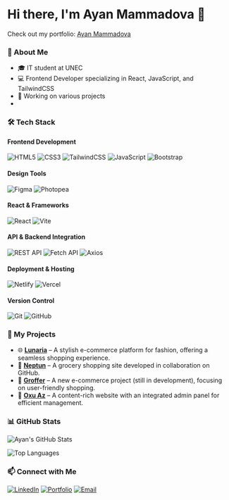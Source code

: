 # Hi there, I'm **Ayan Mammadova** 👋  
Check out my portfolio: [Ayan Mammadova](https://mdyayan-portfolio.netlify.app/)


### 🚀 About Me
- 🎓 IT student at UNEC
- 💻 Frontend Developer specializing in React, JavaScript, and TailwindCSS
- 📜 Working on various projects
- 
### 🛠️ Tech Stack

#### **Frontend Development**
![HTML5](https://img.shields.io/badge/HTML5-E34F26?style=flat&logo=html5&logoColor=white)
![CSS3](https://img.shields.io/badge/CSS3-1572B6?style=flat&logo=css3&logoColor=white)
![TailwindCSS](https://img.shields.io/badge/TailwindCSS-38B2AC?style=flat&logo=tailwind-css&logoColor=white)
![JavaScript](https://img.shields.io/badge/JavaScript-F7DF1E?style=flat&logo=javascript&logoColor=black)
![Bootstrap](https://img.shields.io/badge/Bootstrap-7952B3?style=flat&logo=bootstrap&logoColor=white)

#### **Design Tools**
![Figma](https://img.shields.io/badge/Figma-F24E1E?style=flat&logo=figma&logoColor=white)
![Photopea](https://img.shields.io/badge/Photopea-5A2A2A?style=flat&logo=photopea&logoColor=white)

#### **React & Frameworks**
![React](https://img.shields.io/badge/React-61DAFB?style=flat&logo=react&logoColor=white)
![Vite](https://img.shields.io/badge/Vite-646CFF?style=flat&logo=vite&logoColor=white)

#### **API & Backend Integration**
![REST API](https://img.shields.io/badge/REST%20API-005571?style=flat&logo=api&logoColor=white)
![Fetch API](https://img.shields.io/badge/Fetch%20API-282C34?style=flat&logo=javascript&logoColor=white)
![Axios](https://img.shields.io/badge/Axios-5A29E4?style=flat&logo=axios&logoColor=white)

#### **Deployment & Hosting**
![Netlify](https://img.shields.io/badge/Netlify-00C7B7?style=flat&logo=netlify&logoColor=white)
![Vercel](https://img.shields.io/badge/Vercel-000?style=flat&logo=vercel&logoColor=white)

#### **Version Control**
![Git](https://img.shields.io/badge/Git-F05032?style=flat&logo=git&logoColor=white)
![GitHub](https://img.shields.io/badge/GitHub-181717?style=flat&logo=github&logoColor=white)

### 📌 My Projects
- 🌐 **[Lunaria](https://mdvayanlunariaecommerce.netlify.app/)** – A stylish e-commerce platform for fashion, offering a seamless shopping experience.
- 🛒 **[Neptun](https://neptunsecondtrylastchance.vercel.app/)** – A grocery shopping site developed in collaboration on GitHub.
- 🏪 **[Groffer](https://grofferecommerce.netlify.app/)** – A new e-commerce project (still in development), focusing on user-friendly shopping.
- 📰 **[Oxu Az](https://oxu-az-succes.vercel.app/)** – A content-rich website with an integrated admin panel for efficient management.


### 📊 GitHub Stats

![Ayan's GitHub Stats](https://github-readme-stats.vercel.app/api?username=AyanMammadova&show_icons=true&theme=radical)

![Top Languages](https://github-readme-stats.vercel.app/api/top-langs/?username=AyanMammadova&layout=compact&theme=radical)


### 📫 Connect with Me
[![LinkedIn](https://img.shields.io/badge/LinkedIn-0077B5?style=flat&logo=linkedin&logoColor=white)](https://www.linkedin.com/in/ayan-m%C9%99mm%C9%99dova-90193527b/)
[![Portfolio](https://img.shields.io/badge/Portfolio-000?style=flat&logo=vercel&logoColor=white)](https://mdyayan-portfolio.netlify.app/)
[![Email](https://img.shields.io/badge/Email-ayan.md%40div.edu.az-0078D4?style=flat&logo=microsoft-outlook&logoColor=white)](mailto:ayan.md@div.edu.az)
